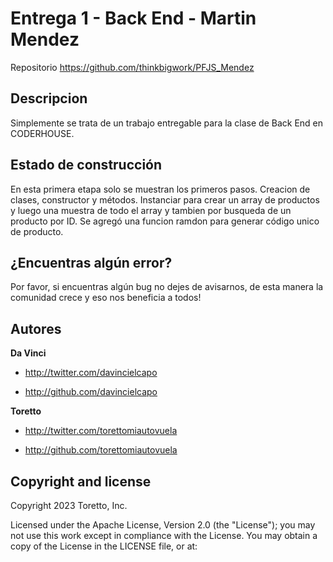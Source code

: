 Entrega 1 - Back End - Martin Mendez
====================

Repositorio
https://github.com/thinkbigwork/PFJS_Mendez



Descripcion
-----------

Simplemente se trata de un trabajo entregable para la clase de Back End en CODERHOUSE.



Estado de construcción
-----------

En esta primera etapa solo se muestran los primeros pasos. Creacion de clases, constructor y métodos.
Instanciar para crear un array de productos y luego una muestra de todo el array y tambien por busqueda de un producto por ID.
Se agregó una funcion ramdon para generar código unico de producto.



¿Encuentras algún error?
-----------

Por favor, si encuentras algún bug no dejes de avisarnos, de esta manera la comunidad crece y eso nos beneficia a todos!



Autores
-------

**Da Vinci**

+ http://twitter.com/davincielcapo

+ http://github.com/davincielcapo

**Toretto**

+ http://twitter.com/torettomiautovuela

+ http://github.com/torettomiautovuela



Copyright and license
--------------------

Copyright 2023 Toretto, Inc.

Licensed under the Apache License, Version 2.0 (the "License");
you may not use this work except in compliance with the License.
You may obtain a copy of the License in the LICENSE file, or at:

